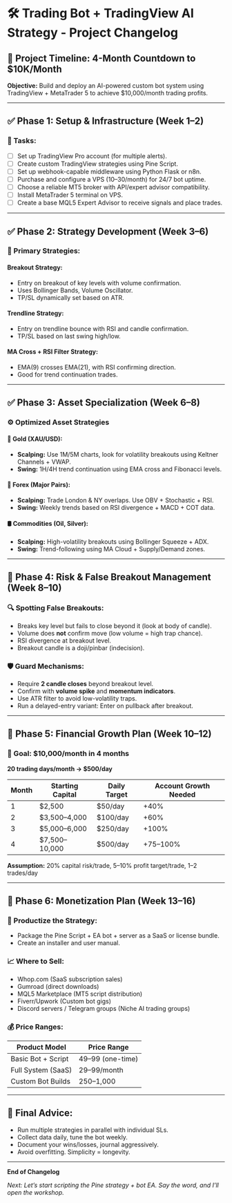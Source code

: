 # 🛠️ Trading Bot + TradingView AI Strategy - Project Changelog

## 📅 Project Timeline: 4-Month Countdown to $10K/Month
**Objective:** Build and deploy an AI-powered custom bot system using TradingView + MetaTrader 5 to achieve $10,000/month trading profits.

---

## ✅ Phase 1: Setup & Infrastructure (Week 1–2)

### 🔧 Tasks:
- [ ] Set up TradingView Pro account (for multiple alerts).
- [ ] Create custom TradingView strategies using Pine Script.
- [ ] Set up webhook-capable middleware using Python Flask or n8n.
- [ ] Purchase and configure a VPS ($10–$30/month) for 24/7 bot uptime.
- [ ] Choose a reliable MT5 broker with API/expert advisor compatibility.
- [ ] Install MetaTrader 5 terminal on VPS.
- [ ] Create a base MQL5 Expert Advisor to receive signals and place trades.

---

## ✅ Phase 2: Strategy Development (Week 3–6)

### 🎯 Primary Strategies:
#### **Breakout Strategy:**
- Entry on breakout of key levels with volume confirmation.
- Uses Bollinger Bands, Volume Oscillator.
- TP/SL dynamically set based on ATR.

#### **Trendline Strategy:**
- Entry on trendline bounce with RSI and candle confirmation.
- TP/SL based on last swing high/low.

#### **MA Cross + RSI Filter Strategy:**
- EMA(9) crosses EMA(21), with RSI confirming direction.
- Good for trend continuation trades.

---

## ✅ Phase 3: Asset Specialization (Week 6–8)

### ⚙️ Optimized Asset Strategies

#### 🥇 Gold (XAU/USD):
- **Scalping:** Use 1M/5M charts, look for volatility breakouts using Keltner Channels + VWAP.
- **Swing:** 1H/4H trend continuation using EMA cross and Fibonacci levels.

#### 💱 Forex (Major Pairs):
- **Scalping:** Trade London & NY overlaps. Use OBV + Stochastic + RSI.
- **Swing:** Weekly trends based on RSI divergence + MACD + COT data.

#### 🛢️ Commodities (Oil, Silver):
- **Scalping:** High-volatility breakouts using Bollinger Squeeze + ADX.
- **Swing:** Trend-following using MA Cloud + Supply/Demand zones.

---

## 🧠 Phase 4: Risk & False Breakout Management (Week 8–10)

### 🔍 Spotting False Breakouts:
- Breaks key level but fails to close beyond it (look at body of candle).
- Volume does **not** confirm move (low volume = high trap chance).
- RSI divergence at breakout level.
- Breakout candle is a doji/pinbar (indecision).

### 🛡️ Guard Mechanisms:
- Require **2 candle closes** beyond breakout level.
- Confirm with **volume spike** and **momentum indicators**.
- Use ATR filter to avoid low-volatility traps.
- Run a delayed-entry variant: Enter on pullback after breakout.

---

## 💸 Phase 5: Financial Growth Plan (Week 10–12)

### 🚀 Goal: $10,000/month in 4 months
**20 trading days/month → $500/day**

| Month | Starting Capital | Daily Target | Account Growth Needed |
|-------|------------------|--------------|------------------------|
| 1     | $2,500           | $50/day      | +40%                  |
| 2     | $3,500–4,000     | $100/day     | +60%                  |
| 3     | $5,000–6,000     | $250/day     | +100%                 |
| 4     | $7,500–10,000    | $500/day     | +75–100%              |

**Assumption:** 20% capital risk/trade, 5–10% profit target/trade, 1–2 trades/day

---

## 💼 Phase 6: Monetization Plan (Week 13–16)

### 🎯 Productize the Strategy:
- Package the Pine Script + EA bot + server as a SaaS or license bundle.
- Create an installer and user manual.

### 📈 Where to Sell:
- Whop.com (SaaS subscription sales)
- Gumroad (direct downloads)
- MQL5 Marketplace (MT5 script distribution)
- Fiverr/Upwork (Custom bot gigs)
- Discord servers / Telegram groups (Niche AI trading groups)

### 💰 Price Ranges:
| Product Model        | Price Range         |
|----------------------|---------------------|
| Basic Bot + Script   | $49–$99 (one-time)  |
| Full System (SaaS)   | $29–$99/month       |
| Custom Bot Builds    | $250–$1,000         |

---

## 🚨 Final Advice:
- Run multiple strategies in parallel with individual SLs.
- Collect data daily, tune the bot weekly.
- Document your wins/losses, journal aggressively.
- Avoid overfitting. Simplicity = longevity.


---
**End of Changelog**

_Next: Let’s start scripting the Pine strategy + bot EA. Say the word, and I’ll open the workshop._

